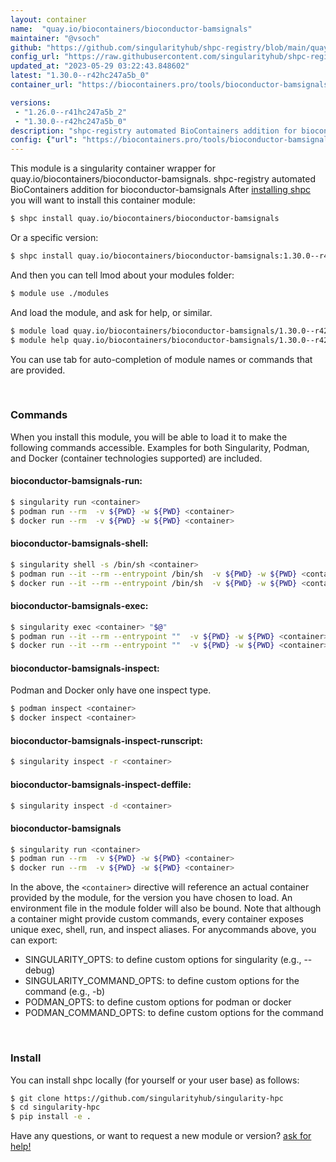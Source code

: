```yaml
---
layout: container
name:  "quay.io/biocontainers/bioconductor-bamsignals"
maintainer: "@vsoch"
github: "https://github.com/singularityhub/shpc-registry/blob/main/quay.io/biocontainers/bioconductor-bamsignals/container.yaml"
config_url: "https://raw.githubusercontent.com/singularityhub/shpc-registry/main/quay.io/biocontainers/bioconductor-bamsignals/container.yaml"
updated_at: "2023-05-29 03:22:43.848602"
latest: "1.30.0--r42hc247a5b_0"
container_url: "https://biocontainers.pro/tools/bioconductor-bamsignals"

versions:
 - "1.26.0--r41hc247a5b_2"
 - "1.30.0--r42hc247a5b_0"
description: "shpc-registry automated BioContainers addition for bioconductor-bamsignals"
config: {"url": "https://biocontainers.pro/tools/bioconductor-bamsignals", "maintainer": "@vsoch", "description": "shpc-registry automated BioContainers addition for bioconductor-bamsignals", "latest": {"1.30.0--r42hc247a5b_0": "sha256:9e034e37b3b8c3442198a100acae14b78b4b318d6d948795c8b813cf657e62e2"}, "tags": {"1.26.0--r41hc247a5b_2": "sha256:d01915ae50dcaf030eb3cc4ebc52e709699d1fb3c54897a7c386b50a4b7fb573", "1.30.0--r42hc247a5b_0": "sha256:9e034e37b3b8c3442198a100acae14b78b4b318d6d948795c8b813cf657e62e2"}, "docker": "quay.io/biocontainers/bioconductor-bamsignals"}
---
```


This module is a singularity container wrapper for quay.io/biocontainers/bioconductor-bamsignals.
shpc-registry automated BioContainers addition for bioconductor-bamsignals
After [installing shpc](#install) you will want to install this container module:


```bash
$ shpc install quay.io/biocontainers/bioconductor-bamsignals
```

Or a specific version:

```bash
$ shpc install quay.io/biocontainers/bioconductor-bamsignals:1.30.0--r42hc247a5b_0
```

And then you can tell lmod about your modules folder:

```bash
$ module use ./modules
```

And load the module, and ask for help, or similar.

```bash
$ module load quay.io/biocontainers/bioconductor-bamsignals/1.30.0--r42hc247a5b_0
$ module help quay.io/biocontainers/bioconductor-bamsignals/1.30.0--r42hc247a5b_0
```

You can use tab for auto-completion of module names or commands that are provided.

<br>

### Commands

When you install this module, you will be able to load it to make the following commands accessible.
Examples for both Singularity, Podman, and Docker (container technologies supported) are included.

#### bioconductor-bamsignals-run:

```bash
$ singularity run <container>
$ podman run --rm  -v ${PWD} -w ${PWD} <container>
$ docker run --rm  -v ${PWD} -w ${PWD} <container>
```

#### bioconductor-bamsignals-shell:

```bash
$ singularity shell -s /bin/sh <container>
$ podman run --it --rm --entrypoint /bin/sh  -v ${PWD} -w ${PWD} <container>
$ docker run --it --rm --entrypoint /bin/sh  -v ${PWD} -w ${PWD} <container>
```

#### bioconductor-bamsignals-exec:

```bash
$ singularity exec <container> "$@"
$ podman run --it --rm --entrypoint ""  -v ${PWD} -w ${PWD} <container> "$@"
$ docker run --it --rm --entrypoint ""  -v ${PWD} -w ${PWD} <container> "$@"
```

#### bioconductor-bamsignals-inspect:

Podman and Docker only have one inspect type.

```bash
$ podman inspect <container>
$ docker inspect <container>
```

#### bioconductor-bamsignals-inspect-runscript:

```bash
$ singularity inspect -r <container>
```

#### bioconductor-bamsignals-inspect-deffile:

```bash
$ singularity inspect -d <container>
```



#### bioconductor-bamsignals

```bash
$ singularity run <container>
$ podman run --rm  -v ${PWD} -w ${PWD} <container>
$ docker run --rm  -v ${PWD} -w ${PWD} <container>
```


In the above, the `<container>` directive will reference an actual container provided
by the module, for the version you have chosen to load. An environment file in the
module folder will also be bound. Note that although a container
might provide custom commands, every container exposes unique exec, shell, run, and
inspect aliases. For anycommands above, you can export:

 - SINGULARITY_OPTS: to define custom options for singularity (e.g., --debug)
 - SINGULARITY_COMMAND_OPTS: to define custom options for the command (e.g., -b)
 - PODMAN_OPTS: to define custom options for podman or docker
 - PODMAN_COMMAND_OPTS: to define custom options for the command

<br>

### Install

You can install shpc locally (for yourself or your user base) as follows:

```bash
$ git clone https://github.com/singularityhub/singularity-hpc
$ cd singularity-hpc
$ pip install -e .
```

Have any questions, or want to request a new module or version? [ask for help!](https://github.com/singularityhub/singularity-hpc/issues)